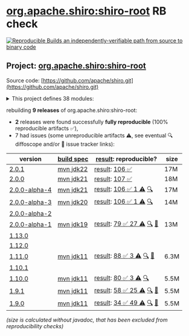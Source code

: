 [org.apache.shiro:shiro-root](https://central.sonatype.com/artifact/org.apache.shiro/shiro-root/versions) RB check
=======

[![Reproducible Builds](https://reproducible-builds.org/images/logos/rb.svg) an independently-verifiable path from source to binary code](https://reproducible-builds.org/)

## Project: [org.apache.shiro:shiro-root](https://central.sonatype.com/artifact/org.apache.shiro/shiro-root/versions)

Source code: [https://github.com/apache/shiro.git](https://github.com/apache/shiro.git)

<details><summary>This project defines 38 modules:</summary>

* [org.apache.shiro.crypto:shiro-crypto-support](https://central.sonatype.com/artifact/org.apache.shiro.crypto/shiro-crypto-support/2.0.1)
* [org.apache.shiro.crypto:shiro-hashes-argon2](https://central.sonatype.com/artifact/org.apache.shiro.crypto/shiro-hashes-argon2/2.0.1)
* [org.apache.shiro.crypto:shiro-hashes-bcrypt](https://central.sonatype.com/artifact/org.apache.shiro.crypto/shiro-hashes-bcrypt/2.0.1)
* [org.apache.shiro.tools:shiro-tools](https://central.sonatype.com/artifact/org.apache.shiro.tools/shiro-tools/2.0.1)
* [org.apache.shiro.tools:shiro-tools-hasher](https://central.sonatype.com/artifact/org.apache.shiro.tools/shiro-tools-hasher/2.0.1)
* [org.apache.shiro:shiro-all](https://central.sonatype.com/artifact/org.apache.shiro/shiro-all/2.0.1)
* [org.apache.shiro:shiro-aspectj](https://central.sonatype.com/artifact/org.apache.shiro/shiro-aspectj/2.0.1)
* [org.apache.shiro:shiro-bom](https://central.sonatype.com/artifact/org.apache.shiro/shiro-bom/2.0.1)
* [org.apache.shiro:shiro-cache](https://central.sonatype.com/artifact/org.apache.shiro/shiro-cache/2.0.1)
* [org.apache.shiro:shiro-cas](https://central.sonatype.com/artifact/org.apache.shiro/shiro-cas/2.0.1)
* [org.apache.shiro:shiro-cdi](https://central.sonatype.com/artifact/org.apache.shiro/shiro-cdi/2.0.1)
* [org.apache.shiro:shiro-config](https://central.sonatype.com/artifact/org.apache.shiro/shiro-config/2.0.1)
* [org.apache.shiro:shiro-config-core](https://central.sonatype.com/artifact/org.apache.shiro/shiro-config-core/2.0.1)
* [org.apache.shiro:shiro-config-ogdl](https://central.sonatype.com/artifact/org.apache.shiro/shiro-config-ogdl/2.0.1)
* [org.apache.shiro:shiro-core](https://central.sonatype.com/artifact/org.apache.shiro/shiro-core/2.0.1)
* [org.apache.shiro:shiro-crypto](https://central.sonatype.com/artifact/org.apache.shiro/shiro-crypto/2.0.1)
* [org.apache.shiro:shiro-crypto-cipher](https://central.sonatype.com/artifact/org.apache.shiro/shiro-crypto-cipher/2.0.1)
* [org.apache.shiro:shiro-crypto-core](https://central.sonatype.com/artifact/org.apache.shiro/shiro-crypto-core/2.0.1)
* [org.apache.shiro:shiro-crypto-hash](https://central.sonatype.com/artifact/org.apache.shiro/shiro-crypto-hash/2.0.1)
* [org.apache.shiro:shiro-ehcache](https://central.sonatype.com/artifact/org.apache.shiro/shiro-ehcache/2.0.1)
* [org.apache.shiro:shiro-event](https://central.sonatype.com/artifact/org.apache.shiro/shiro-event/2.0.1)
* [org.apache.shiro:shiro-features](https://central.sonatype.com/artifact/org.apache.shiro/shiro-features/2.0.1)
* [org.apache.shiro:shiro-guice](https://central.sonatype.com/artifact/org.apache.shiro/shiro-guice/2.0.1)
* [org.apache.shiro:shiro-hazelcast](https://central.sonatype.com/artifact/org.apache.shiro/shiro-hazelcast/2.0.1)
* [org.apache.shiro:shiro-jakarta-ee](https://central.sonatype.com/artifact/org.apache.shiro/shiro-jakarta-ee/2.0.1)
* [org.apache.shiro:shiro-jaxrs](https://central.sonatype.com/artifact/org.apache.shiro/shiro-jaxrs/2.0.1)
* [org.apache.shiro:shiro-jcache](https://central.sonatype.com/artifact/org.apache.shiro/shiro-jcache/2.0.1)
* [org.apache.shiro:shiro-lang](https://central.sonatype.com/artifact/org.apache.shiro/shiro-lang/2.0.1)
* [org.apache.shiro:shiro-quartz](https://central.sonatype.com/artifact/org.apache.shiro/shiro-quartz/2.0.1)
* [org.apache.shiro:shiro-root](https://central.sonatype.com/artifact/org.apache.shiro/shiro-root/2.0.1)
* [org.apache.shiro:shiro-servlet-plugin](https://central.sonatype.com/artifact/org.apache.shiro/shiro-servlet-plugin/2.0.1)
* [org.apache.shiro:shiro-spring](https://central.sonatype.com/artifact/org.apache.shiro/shiro-spring/2.0.1)
* [org.apache.shiro:shiro-spring-boot](https://central.sonatype.com/artifact/org.apache.shiro/shiro-spring-boot/2.0.1)
* [org.apache.shiro:shiro-spring-boot-starter](https://central.sonatype.com/artifact/org.apache.shiro/shiro-spring-boot-starter/2.0.1)
* [org.apache.shiro:shiro-spring-boot-web-starter](https://central.sonatype.com/artifact/org.apache.shiro/shiro-spring-boot-web-starter/2.0.1)
* [org.apache.shiro:shiro-support](https://central.sonatype.com/artifact/org.apache.shiro/shiro-support/2.0.1)
* [org.apache.shiro:shiro-test-coverage](https://central.sonatype.com/artifact/org.apache.shiro/shiro-test-coverage/2.0.1)
* [org.apache.shiro:shiro-web](https://central.sonatype.com/artifact/org.apache.shiro/shiro-web/2.0.1)
</details>

rebuilding **9 releases** of org.apache.shiro:shiro-root:
- **2** releases were found successfully **fully reproducible** (100% reproducible artifacts :white_check_mark:),
- 7 had issues (some unreproducible artifacts :warning:, see eventual :mag: diffoscope and/or :memo: issue tracker links):

| version | [build spec](/BUILDSPEC.md) | [result](https://reproducible-builds.org/docs/jvm/): reproducible? | size |
| -- | --------- | ------ | -- |
| [2.0.1](https://central.sonatype.com/artifact/org.apache.shiro/shiro-root/2.0.1/pom) | [mvn jdk22](shiro-2.0.1.buildspec) | [result](shiro-root-2.0.1.buildinfo): [106 :white_check_mark: ](shiro-root-2.0.1.buildcompare) | 17M |
| [2.0.0](https://central.sonatype.com/artifact/org.apache.shiro/shiro-root/2.0.0/pom) | [mvn jdk21](shiro-2.0.0.buildspec) | [result](shiro-root-2.0.0.buildinfo): [107 :white_check_mark: ](shiro-root-2.0.0.buildcompare) | 18M |
| [2.0.0-alpha-4](https://central.sonatype.com/artifact/org.apache.shiro/shiro-root/2.0.0-alpha-4/pom) | [mvn jdk21](shiro-2.0.0-alpha-4.buildspec) | [result](shiro-root-2.0.0-alpha-4.buildinfo): [106 :white_check_mark:  1 :warning:](shiro-root-2.0.0-alpha-4.buildcompare) [:mag:](shiro-root-2.0.0-alpha-4.diffoscope) | 17M |
| [2.0.0-alpha-3](https://central.sonatype.com/artifact/org.apache.shiro/shiro-root/2.0.0-alpha-3/pom) | [mvn jdk20](shiro-2.0.0-alpha-3.buildspec) | [result](shiro-root-2.0.0-alpha-3.buildinfo): [106 :white_check_mark:  1 :warning:](shiro-root-2.0.0-alpha-3.buildcompare) [:mag:](shiro-root-2.0.0-alpha-3.diffoscope) | 14M |
| [2.0.0-alpha-2](https://central.sonatype.com/artifact/org.apache.shiro/shiro-root/2.0.0-alpha-2/pom) | | | |
| [2.0.0-alpha-1](https://central.sonatype.com/artifact/org.apache.shiro/shiro-root/2.0.0-alpha-1/pom) | [mvn jdk19](shiro-2.0.0-alpha-1.buildspec) | [result](shiro-root-2.0.0-alpha-1.buildinfo): [79 :white_check_mark:  27 :warning:](shiro-root-2.0.0-alpha-1.buildcompare) [:mag:](shiro-root-2.0.0-alpha-1.diffoscope) [:memo:](https://github.com/apache/shiro/pull/1013) | 13M |
| [1.13.0](https://central.sonatype.com/artifact/org.apache.shiro/shiro-root/1.13.0/pom) | | | |
| [1.12.0](https://central.sonatype.com/artifact/org.apache.shiro/shiro-root/1.12.0/pom) | | | |
| [1.11.0](https://central.sonatype.com/artifact/org.apache.shiro/shiro-root/1.11.0/pom) | [mvn jdk11](shiro-1.11.0.buildspec) | [result](shiro-root-1.11.0.buildinfo): [88 :white_check_mark:  3 :warning:](shiro-root-1.11.0.buildcompare) [:mag:](shiro-root-1.11.0.diffoscope) [:memo:](https://github.com/apache/shiro/pull/1013) | 6.3M |
| [1.10.1](https://central.sonatype.com/artifact/org.apache.shiro/shiro-root/1.10.1/pom) | | | |
| [1.10.0](https://central.sonatype.com/artifact/org.apache.shiro/shiro-root/1.10.0/pom) | [mvn jdk11](shiro-1.10.0.buildspec) | [result](shiro-root-1.10.0.buildinfo): [80 :white_check_mark:  3 :warning:](shiro-root-1.10.0.buildcompare) [:mag:](shiro-root-1.10.0.diffoscope) | 5.5M |
| [1.9.1](https://central.sonatype.com/artifact/org.apache.shiro/shiro-root/1.9.1/pom) | [mvn jdk11](shiro-1.9.1.buildspec) | [result](shiro-root-1.9.1.buildinfo): [58 :white_check_mark:  25 :warning:](shiro-root-1.9.1.buildcompare) [:mag:](shiro-root-1.9.1.diffoscope) [:memo:](https://github.com/apache/shiro/pull/365) | 5.5M |
| [1.9.0](https://central.sonatype.com/artifact/org.apache.shiro/shiro-root/1.9.0/pom) | [mvn jdk11](shiro-1.9.0.buildspec) | [result](shiro-root-1.9.0.buildinfo): [34 :white_check_mark:  49 :warning:](shiro-root-1.9.0.buildcompare) [:mag:](shiro-root-1.9.0.diffoscope) [:memo:](https://github.com/apache/shiro/pull/351) | 5.5M |

<i>(size is calculated without javadoc, that has been excluded from reproducibility checks)</i>
